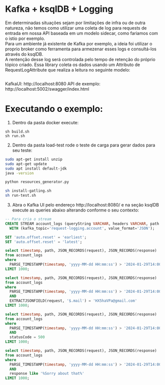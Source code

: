 # Kafka + ksqlDB + Logging

Em determinadas situações sejam por limitações de infra ou de outra natureza, não temos como utilizar uma coleta de log para requests de entrada em nossa API baseada em um modelo sidecar, como fariamos com o istio por exemplo. \
Para um ambiente já existente de Kafka por exemplo, a ideia foi utilizar o proprio broker como ferramenta para armezenar esses logs e consultá-los através do ksqlDB. \
A rentenção desse log será controlada pelo tempo de retenção do próprio tópico criado.
Essa library coleta os dados usando um Attributo de RequestLogAttribute que realiza a leitura no seguinte modelo:

```json

```

KafkaUI: http://localhost:8080
API de exemplo: http://localhost:5002/swagger/index.html

# Executando o exemplo:
1) Dentro da pasta docker execute:
```shell
sh build.sh
sh run.sh
```

2) Dentro da pasta load-test rode o teste de carga para gerar dados para seu teste:
```sh
sudo apt-get install unzip
sudo apt-get update
sudo apt install default-jdk
java -version
```

```sh
python resources_generator.py
```

```sh
sh install-gatling.sh
sh run-test.sh
```

3) Abra o Kafka UI pelo endereço http://localhost:8080/ e na seção ksqlDB execute as queries abaixo alterando conforme o seu contexto:

```sql
-- Para cria o stream
CREATE STREAM account_logs (queryString VARCHAR, headers VARCHAR, path VARCHAR, request VARCHAR, response VARCHAR, statusCode INTEGER, timestamp VARCHAR)
  WITH (kafka_topic='request-logging.account', value_format='JSON');

SET 'auto.offset.reset' = 'earliest';
SET 'auto.offset.reset' = 'latest';

select timestamp, path, JSON_RECORDS(request), JSON_RECORDS(response)
from account_logs
where 
  PARSE_TIMESTAMP(timestamp, 'yyyy-MM-dd HH:mm:ss') > '2024-01-29T14:00:00'
LIMIT 1000;

select timestamp, path, JSON_RECORDS(request), JSON_RECORDS(response)
from account_logs
where 
  PARSE_TIMESTAMP(timestamp, 'yyyy-MM-dd HH:mm:ss') > '2024-01-29T14:00:00'
  AND
  EXTRACTJSONFIELD(request, '$.mail') = 'HX5haVPa@gmail.com'
LIMIT 1000;

select timestamp, path, JSON_RECORDS(request), JSON_RECORDS(response)
from account_logs
where 
  PARSE_TIMESTAMP(timestamp, 'yyyy-MM-dd HH:mm:ss') > '2024-01-29T14:00:00'
  AND
  statusCode = 500
LIMIT 1000;

select timestamp, path, JSON_RECORDS(request), JSON_RECORDS(response)
from account_logs
where 
  PARSE_TIMESTAMP(timestamp, 'yyyy-MM-dd HH:mm:ss') > '2024-01-29T14:00:00'
  AND
  response like '%Sorry about that%'
LIMIT 1000;

```